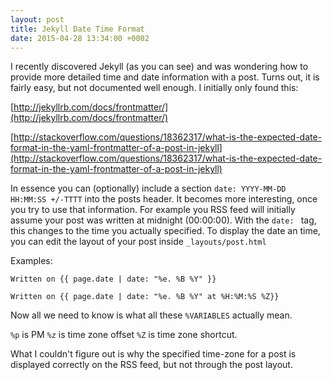 ```yaml
---
layout: post
title: Jekyll Date Time Format
date: 2015-04-28 13:34:00 +0002
---
```


I recently discovered Jekyll (as you can see) and was wondering how to provide more detailed time and date information with a post.
Turns out, it is fairly easy, but not documented well enough. I initially only found this:

[http://jekyllrb.com/docs/frontmatter/](http://jekyllrb.com/docs/frontmatter/)

[http://stackoverflow.com/questions/18362317/what-is-the-expected-date-format-in-the-yaml-frontmatter-of-a-post-in-jekyll](http://stackoverflow.com/questions/18362317/what-is-the-expected-date-format-in-the-yaml-frontmatter-of-a-post-in-jekyll)

In essence you can (optionally) include a section `date: YYYY-MM-DD HH:MM:SS +/-TTTT` into the posts header.
It becomes more interesting, once you try to use that information. For example you RSS feed will initially assume your post was written at midnight (00:00:00).
With the `date: ` tag, this changes to the time you actually specified. To display the date an time, you can edit the layout of your post inside `_layouts/post.html`

Examples:

`Written on {{ page.date | date: "%e. %B %Y" }}`

`Written on {{ page.date | date: "%e. %B %Y" at %H:%M:%S %Z}}`

Now all we need to know is what all these `%VARIABLES` actually mean.

`%p` is PM
`%z` is time zone offset
`%Z` is time zone shortcut.

What I couldn't figure out is why the specified time-zone for a post is displayed correctly on the RSS feed, but not through the post layout.
